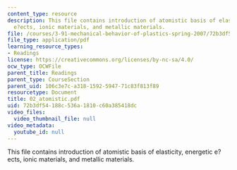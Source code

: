 ```yaml
---
content_type: resource
description: This file contains introduction of atomistic basis of elasticity, energetic
  e?ects, ionic materials, and metallic materials.
file: /courses/3-91-mechanical-behavior-of-plastics-spring-2007/72b3df54188c536a1810c60a385418dc_02_atomistic.pdf
file_type: application/pdf
learning_resource_types:
- Readings
license: https://creativecommons.org/licenses/by-nc-sa/4.0/
ocw_type: OCWFile
parent_title: Readings
parent_type: CourseSection
parent_uid: 106c3e7c-a318-1592-5947-71c83f813f89
resourcetype: Document
title: 02_atomistic.pdf
uid: 72b3df54-188c-536a-1810-c60a385418dc
video_files:
  video_thumbnail_file: null
video_metadata:
  youtube_id: null
---
```

This file contains introduction of atomistic basis of elasticity, energetic e?ects, ionic materials, and metallic materials.